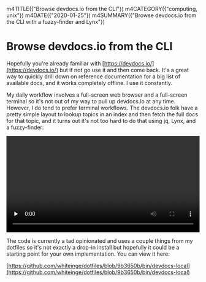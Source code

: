 m4TITLE({"Browse devdocs.io from the CLI"})
m4CATEGORY({"computing, unix"})
m4DATE({"2020-01-25"})
m4SUMMARY({"Browse devdocs.io from the CLI with a fuzzy-finder and Lynx"})

# Browse devdocs.io from the CLI

Hopefully you're already familiar with
[https://devdocs.io/](https://devdocs.io/) but if not go use it and then come
back. It's a great way to quickly drill down on reference documentation for
a big list of available docs, and it works completely offline. I use it
constantly.

My daily workflow involves a full-screen web browser and a full-screen terminal
so it's not out of my way to pull up devdocs.io at any time. However, I do tend
to prefer terminal workflows. The devdocs.io folk have a pretty simple layout
to lookup topics in an index and then fetch the full docs for that topic, and
it turns out it's not too hard to do that using jq, Lynx, and a fuzzy-finder:

<video src="./devdocs-io-cli.webm" controls loop preload="none" width="100%"></video>

The code is currently a tad opinionated and uses a couple things from my
dotfiles so it's not exactly a drop-in install but hopefully it could be
a starting point for your own implementation. You can view it here:

[https://github.com/whiteinge/dotfiles/blob/9b3650b/bin/devdocs-local](https://github.com/whiteinge/dotfiles/blob/9b3650b/bin/devdocs-local)
